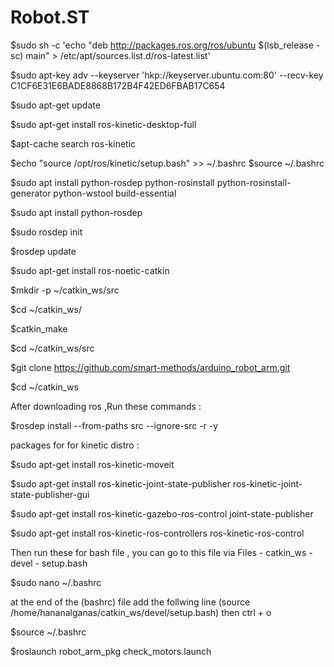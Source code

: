 # Robot.ST
$sudo sh -c 'echo "deb http://packages.ros.org/ros/ubuntu $(lsb_release -sc) main" > /etc/apt/sources.list.d/ros-latest.list'

$sudo apt-key adv --keyserver 'hkp://keyserver.ubuntu.com:80' --recv-key C1CF6E31E6BADE8868B172B4F42ED6FBAB17C654

$sudo apt-get update

$sudo apt-get install ros-kinetic-desktop-full

$apt-cache search ros-kinetic

$echo "source /opt/ros/kinetic/setup.bash" >> ~/.bashrc
$source ~/.bashrc

$sudo apt install python-rosdep python-rosinstall python-rosinstall-generator python-wstool build-essential

$sudo apt install python-rosdep

$sudo rosdep init

$rosdep update

$sudo apt-get install ros-noetic-catkin

$mkdir -p ~/catkin_ws/src

$cd ~/catkin_ws/

$catkin_make

$cd ~/catkin_ws/src

$git clone https://github.com/smart-methods/arduino_robot_arm.git 

$cd ~/catkin_ws

After downloading ros ,Run these commands :

$rosdep install --from-paths src --ignore-src -r -y

packages for for kinetic distro :

$sudo apt-get install ros-kinetic-moveit

$sudo apt-get install ros-kinetic-joint-state-publisher ros-kinetic-joint-state-publisher-gui

$sudo apt-get install ros-kinetic-gazebo-ros-control joint-state-publisher

$sudo apt-get install ros-kinetic-ros-controllers ros-kinetic-ros-control

Then run these for bash file , you can go to this file via Files - catkin_ws - devel - setup.bash

$sudo nano ~/.bashrc

at the end of the (bashrc) file add the follwing line
(source /home/hananalganas/catkin_ws/devel/setup.bash)
then 
ctrl + o

$source ~/.bashrc

$roslaunch robot_arm_pkg check_motors.launch
